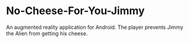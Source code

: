 # No-Cheese-For-You-Jimmy
An augmented reality application for Android. The player prevents Jimmy the Alien from getting his cheese.
